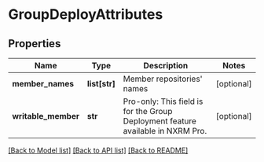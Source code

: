 # GroupDeployAttributes

## Properties
Name | Type | Description | Notes
------------ | ------------- | ------------- | -------------
**member_names** | **list[str]** | Member repositories&#39; names | [optional] 
**writable_member** | **str** | Pro-only: This field is for the Group Deployment feature available in NXRM Pro. | [optional] 

[[Back to Model list]](../README.md#documentation-for-models) [[Back to API list]](../README.md#documentation-for-api-endpoints) [[Back to README]](../README.md)


